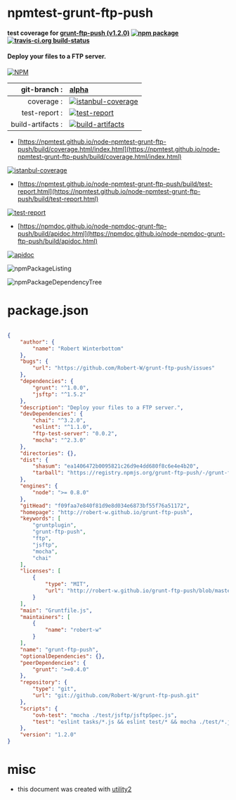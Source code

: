# npmtest-grunt-ftp-push

#### test coverage for  [grunt-ftp-push (v1.2.0)](http://robert-w.github.io/grunt-ftp-push)  [![npm package](https://img.shields.io/npm/v/npmtest-grunt-ftp-push.svg?style=flat-square)](https://www.npmjs.org/package/npmtest-grunt-ftp-push) [![travis-ci.org build-status](https://api.travis-ci.org/npmtest/node-npmtest-grunt-ftp-push.svg)](https://travis-ci.org/npmtest/node-npmtest-grunt-ftp-push)

#### Deploy your files to a FTP server.

[![NPM](https://nodei.co/npm/grunt-ftp-push.png?downloads=true&downloadRank=true&stars=true)](https://www.npmjs.com/package/grunt-ftp-push)

| git-branch : | [alpha](https://github.com/npmtest/node-npmtest-grunt-ftp-push/tree/alpha)|
|--:|:--|
| coverage : | [![istanbul-coverage](https://npmtest.github.io/node-npmtest-grunt-ftp-push/build/coverage.badge.svg)](https://npmtest.github.io/node-npmtest-grunt-ftp-push/build/coverage.html/index.html)|
| test-report : | [![test-report](https://npmtest.github.io/node-npmtest-grunt-ftp-push/build/test-report.badge.svg)](https://npmtest.github.io/node-npmtest-grunt-ftp-push/build/test-report.html)|
| build-artifacts : | [![build-artifacts](https://npmtest.github.io/node-npmtest-grunt-ftp-push/glyphicons_144_folder_open.png)](https://github.com/npmtest/node-npmtest-grunt-ftp-push/tree/gh-pages/build)|

- [https://npmtest.github.io/node-npmtest-grunt-ftp-push/build/coverage.html/index.html](https://npmtest.github.io/node-npmtest-grunt-ftp-push/build/coverage.html/index.html)

[![istanbul-coverage](https://npmtest.github.io/node-npmtest-grunt-ftp-push/build/screenCapture.buildCi.browser.%252Ftmp%252Fbuild%252Fcoverage.lib.html.png)](https://npmtest.github.io/node-npmtest-grunt-ftp-push/build/coverage.html/index.html)

- [https://npmtest.github.io/node-npmtest-grunt-ftp-push/build/test-report.html](https://npmtest.github.io/node-npmtest-grunt-ftp-push/build/test-report.html)

[![test-report](https://npmtest.github.io/node-npmtest-grunt-ftp-push/build/screenCapture.buildCi.browser.%252Ftmp%252Fbuild%252Ftest-report.html.png)](https://npmtest.github.io/node-npmtest-grunt-ftp-push/build/test-report.html)

- [https://npmdoc.github.io/node-npmdoc-grunt-ftp-push/build/apidoc.html](https://npmdoc.github.io/node-npmdoc-grunt-ftp-push/build/apidoc.html)

[![apidoc](https://npmdoc.github.io/node-npmdoc-grunt-ftp-push/build/screenCapture.buildCi.browser.%252Ftmp%252Fbuild%252Fapidoc.html.png)](https://npmdoc.github.io/node-npmdoc-grunt-ftp-push/build/apidoc.html)

![npmPackageListing](https://npmtest.github.io/node-npmtest-grunt-ftp-push/build/screenCapture.npmPackageListing.svg)

![npmPackageDependencyTree](https://npmtest.github.io/node-npmtest-grunt-ftp-push/build/screenCapture.npmPackageDependencyTree.svg)



# package.json

```json

{
    "author": {
        "name": "Robert Winterbottom"
    },
    "bugs": {
        "url": "https://github.com/Robert-W/grunt-ftp-push/issues"
    },
    "dependencies": {
        "grunt": "^1.0.0",
        "jsftp": "^1.5.2"
    },
    "description": "Deploy your files to a FTP server.",
    "devDependencies": {
        "chai": "^3.2.0",
        "eslint": "^1.1.0",
        "ftp-test-server": "0.0.2",
        "mocha": "^2.3.0"
    },
    "directories": {},
    "dist": {
        "shasum": "ea1406472b0095821c26d9e4dd680f8c6e4e4b20",
        "tarball": "https://registry.npmjs.org/grunt-ftp-push/-/grunt-ftp-push-1.2.0.tgz"
    },
    "engines": {
        "node": ">= 0.8.0"
    },
    "gitHead": "f09faa7e840f81d9e8d034e6873bf55f76a51172",
    "homepage": "http://robert-w.github.io/grunt-ftp-push",
    "keywords": [
        "gruntplugin",
        "grunt-ftp-push",
        "ftp",
        "jsftp",
        "mocha",
        "chai"
    ],
    "licenses": [
        {
            "type": "MIT",
            "url": "http://robert-w.github.io/grunt-ftp-push/blob/master/LICENSE-MIT"
        }
    ],
    "main": "Gruntfile.js",
    "maintainers": [
        {
            "name": "robert-w"
        }
    ],
    "name": "grunt-ftp-push",
    "optionalDependencies": {},
    "peerDependencies": {
        "grunt": ">=0.4.0"
    },
    "repository": {
        "type": "git",
        "url": "git://github.com/Robert-W/grunt-ftp-push.git"
    },
    "scripts": {
        "ovh-test": "mocha ./test/jsftp/jsftpSpec.js",
        "test": "eslint tasks/*.js && eslint test/* && mocha ./test/*.js"
    },
    "version": "1.2.0"
}
```



# misc
- this document was created with [utility2](https://github.com/kaizhu256/node-utility2)
